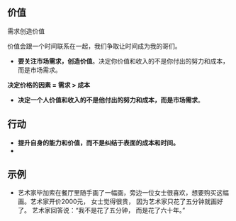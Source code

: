 



## 价值

需求创造价值

价值会跟一个时间联系在一起，我们争取让时间成为我的哥们。

* **要关注市场需求，创造价值**。决定你价值和收入的不是你付出的努力和成本，而是市场需求。


**决定价格的因素 = 需求 > 成本**

* **决定一个人价值和收入的不是他付出的努力和成本，而是市场需求**。

  



## 行动

* **提升自身的能力和价值，而不是纠结于表面的成本和时间。**
* 

## 示例

* 艺术家毕加索在餐厅里随手画了一幅画，旁边一位女士很喜欢，想要购买这幅画。艺术家开价2000元， 女士觉得很贵， 因为艺术家只花了五分钟就画好了。 艺术家回答说：“我不是花了五分钟， 而是花了六十年。”